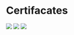 # Certifacates

![](https://i.hizliresim.com/boxdp2x.jpg)
![](https://i.hizliresim.com/i6vxruc.jpg)
![](https://www.hizliresim.com/nj9hi3y)

